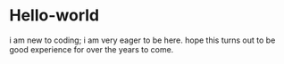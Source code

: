 # Hello-world

i am new to coding;
i am very eager to be here.
hope this turns out to be good experience for over the years to come.
